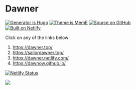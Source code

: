 # Dawner

[![Generator is Hugo](https://img.shields.io/badge/Generator%20is-Hugo-ff4088?&logo=hugo)](https://github.com/gohugoio/hugo)
[![Theme is MemE](https://img.shields.io/badge/Theme%20is-MemE-2a6df4)](https://github.com/reuixiy/hugo-theme-meme)
[![Source on GitHub](https://img.shields.io/badge/Source%20on-GitHub-181717?&logo=github)](https://github.com/reuixiy/io-oi.me)
[![Built on Netlify](https://img.shields.io/badge/Built%20on-Netlify-00c7b7?&logo=netlify)](https://www.netlify.com/)

Click on any of the links below:

1. https://dawner.top/
2. https://sailordawner.top/
3. https://dawner.netlify.com/
4. https://dawnow.github.io/

[![Netlify Status](https://api.netlify.com/api/v1/badges/956c9675-f5ac-40cf-a616-63303100e3d3/deploy-status)](https://app.netlify.com/sites/dawner/deploys)

<a rel="license" href="http://creativecommons.org/licenses/by-nc-sa/4.0/"><img style="border-width:0" src="https://i.creativecommons.org/l/by-nc-sa/4.0/88x31.png" /></a>